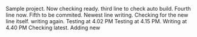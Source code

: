 Sample project.
Now checking ready.
third line to check auto build.
Fourth line now.
Fifth to be commited.
Newest line writing.
Checking for the new line itself.
writing again.
Testing at 4.02 PM
Testing at 4.15 PM.
Writing at 4.40 PM
Checking latest.
Adding new
